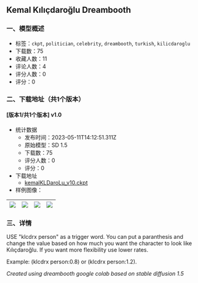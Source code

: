 ## Kemal Kılıçdaroğlu Dreambooth
### 一、模型概述

- 标签：`ckpt`, `politician`, `celebrity`, `dreambooth`, `turkish`, `kilicdaroglu`
- 下载数：75
- 收藏人数：11
- 评论人数：4
- 评分人数：0
- 评分：0

### 二、下载地址（共1个版本）

#### [版本1/共1个版本] v1.0

- 统计数据
  - 发布时间：2023-05-11T14:12:51.311Z
  - 原始模型：SD 1.5
  - 下载数：75
  - 评分人数：0
  - 评分：0
- 下载地址
  - [kemalKLDaroLu_v10.ckpt](https://civitai.com/api/download/models/67933)
- 样例图像：

| <img src="https://image.civitai.com/xG1nkqKTMzGDvpLrqFT7WA/c45b6b49-b9f2-480a-a9ce-147be7fca4b5/width=450/756695.jpeg" /> | <img src="https://image.civitai.com/xG1nkqKTMzGDvpLrqFT7WA/b58131bf-8403-48b7-8d6c-5b1b310742c7/width=450/756694.jpeg" /> | <img src="https://image.civitai.com/xG1nkqKTMzGDvpLrqFT7WA/021e6e67-b6a0-4fd7-9160-716620736730/width=450/756700.jpeg" /> | <img src="https://image.civitai.com/xG1nkqKTMzGDvpLrqFT7WA/058accff-fab1-4f22-b2c7-6836d1541b11/width=450/756697.jpeg" /> |
| ---- | ---- | ---- | ---- |


### 三、详情
<p>USE "klcdrx person" as a trigger word. You can put a paranthesis and change the value based on how much you want the character to look like Kılıçdaroğlu. If you want more  flexibility use lower rates.</p><p>Example: (klcdrx person:0.8) or (klcdrx person:1.2). </p><p></p><p><em>Created using dreambooth google colab based on stable diffusion 1.5</em></p>